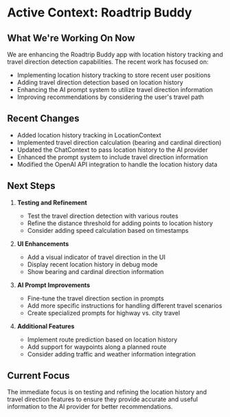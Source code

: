 # Active Context: Roadtrip Buddy

## What We're Working On Now
We are enhancing the Roadtrip Buddy app with location history tracking and travel direction detection capabilities. The recent work has focused on:

- Implementing location history tracking to store recent user positions
- Adding travel direction detection based on location history
- Enhancing the AI prompt system to utilize travel direction information
- Improving recommendations by considering the user's travel path

## Recent Changes
- Added location history tracking in LocationContext
- Implemented travel direction calculation (bearing and cardinal direction)
- Updated the ChatContext to pass location history to the AI provider
- Enhanced the prompt system to include travel direction information
- Modified the OpenAI API integration to handle the location history data

## Next Steps
1. **Testing and Refinement**
   - Test the travel direction detection with various routes
   - Refine the distance threshold for adding points to location history
   - Consider adding speed calculation based on timestamps

2. **UI Enhancements**
   - Add a visual indicator of travel direction in the UI
   - Display recent location history in debug mode
   - Show bearing and cardinal direction information

3. **AI Prompt Improvements**
   - Fine-tune the travel direction section in prompts
   - Add more specific instructions for handling different travel scenarios
   - Create specialized prompts for highway vs. city travel

4. **Additional Features**
   - Implement route prediction based on location history
   - Add support for waypoints along a planned route
   - Consider adding traffic and weather information integration

## Current Focus
The immediate focus is on testing and refining the location history and travel direction features to ensure they provide accurate and useful information to the AI provider for better recommendations.
